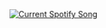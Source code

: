   <a href="https://github.com/tthn0/Spotify-Readme">
    <img src="https://galoputo.vercel.app/api" alt="Current Spotify Song">
  </a>
